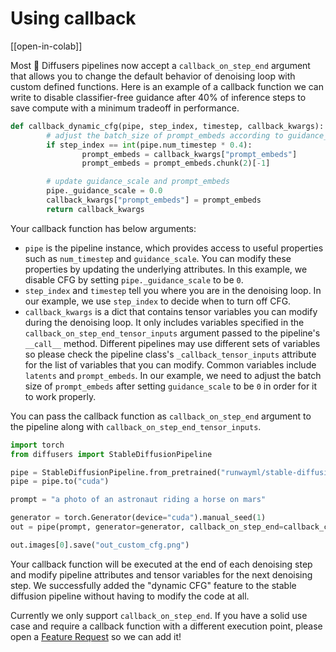 <!--Copyright 2023 The HuggingFace Team. All rights reserved.

Licensed under the Apache License, Version 2.0 (the "License"); you may not use this file except in compliance with
the License. You may obtain a copy of the License at

http://www.apache.org/licenses/LICENSE-2.0

Unless required by applicable law or agreed to in writing, software distributed under the License is distributed on
an "AS IS" BASIS, WITHOUT WARRANTIES OR CONDITIONS OF ANY KIND, either express or implied. See the License for the
specific language governing permissions and limitations under the License.
-->

# Using callback

[[open-in-colab]]

Most 🤗 Diffusers pipelines now accept a `callback_on_step_end` argument that allows you to change the default behavior of denoising loop with custom defined functions. Here is an example of a callback function we can write to disable classifier-free guidance after 40% of inference steps to save compute with a minimum tradeoff in performance.

```python
def callback_dynamic_cfg(pipe, step_index, timestep, callback_kwargs):
        # adjust the batch_size of prompt_embeds according to guidance_scale
        if step_index == int(pipe.num_timestep * 0.4):
                prompt_embeds = callback_kwargs["prompt_embeds"]
                prompt_embeds = prompt_embeds.chunk(2)[-1]

        # update guidance_scale and prompt_embeds
        pipe._guidance_scale = 0.0
        callback_kwargs["prompt_embeds"] = prompt_embeds
        return callback_kwargs
```

Your callback function has below arguments:
* `pipe` is the pipeline instance, which provides access to useful properties such as `num_timestep` and `guidance_scale`. You can modify these properties by updating the underlying attributes. In this example, we disable CFG by setting `pipe._guidance_scale` to be `0`.
* `step_index` and `timestep` tell you where you are in the denoising loop. In our example, we use `step_index` to decide when to turn off CFG.
* `callback_kwargs` is a dict that contains tensor variables you can modify during the denoising loop. It only includes variables specified in the `callback_on_step_end_tensor_inputs` argument passed to the pipeline's `__call__` method. Different pipelines may use different sets of variables so please check the pipeline class's `_callback_tensor_inputs` attribute for the list of variables that you can modify. Common variables include `latents` and `prompt_embeds`. In our example, we need to adjust the batch size of `prompt_embeds` after setting `guidance_scale` to be `0` in order for it to work properly.

You can pass the callback function as `callback_on_step_end` argument to the pipeline along with `callback_on_step_end_tensor_inputs`.

```python
import torch
from diffusers import StableDiffusionPipeline

pipe = StableDiffusionPipeline.from_pretrained("runwayml/stable-diffusion-v1-5", torch_dtype=torch.float16)
pipe = pipe.to("cuda")

prompt = "a photo of an astronaut riding a horse on mars"

generator = torch.Generator(device="cuda").manual_seed(1)
out = pipe(prompt, generator=generator, callback_on_step_end=callback_custom_cfg, callback_on_step_end_tensor_inputs=['prompt_embeds'])

out.images[0].save("out_custom_cfg.png")
```

Your callback function will be executed at the end of each denoising step and modify pipeline attributes and tensor variables for the next denoising step. We successfully added the "dynamic CFG" feature to the stable diffusion pipeline without having to modify the code at all.

<Tip>

Currently we only support `callback_on_step_end`. If you have a solid use case and require a callback function with a different execution point, please open a [Feature Request](https://github.com/huggingface/diffusers/issues/new?assignees=&labels=&projects=&template=feature_request.md&title=) so we can add it!

</Tip>

